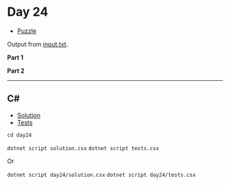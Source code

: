 # Day 24

- [Puzzle](PUZZLE.md)

Output from [input.txt](input.txt).
<!-- Output from [input.txt](day24/input.txt). -->

**Part 1**

> 

**Part 2**

> 

---

## C\#

- [Solution](solution.csx)
- [Tests](tests.csx)

`cd day24`

`dotnet script solution.csx`
`dotnet script tests.csx`

Or

`dotnet script day24/solution.csx`
`dotnet script day24/tests.csx`

